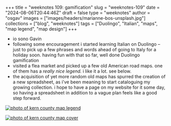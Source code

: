 
+++
title = "weeknotes 109: gamification"
slug = "weeknotes-109"
date = "2024-08-06T20:44:46Z"
draft = false
type = "weeknotes"
author = "osgav"
images = ["images/headers/marianne-bos-unsplash.jpg"]
collections = ["blog", "weeknotes"]
tags = ["Duolingo", "Italian", "maps", "map legend", "map design"]
+++

- io sono Gavin
- following some encouragement i started learning Italian on Duolingo – just to pick up a few phrases and words ahead of going to Italy for a holiday soon. having fun with that so far, well done Duolingo gamification
- visited a flea market and picked up a few old American road maps. one of them has a *really nice legend.* i like it a lot. see below.
- the acquisition of yet more random old maps has spurred the creation of a new spreadsheet, as i've been meaning to start cataloguing my growing collection. i hope to have a page on my website for it some day, so having a spreadsheet in addition to a vague plan feels like a good step forward.

[![photo of kern county map legend](/images/posts/weeknotes/weeknotes-109-kern-county-01.jpg)](/images/posts/weeknotes/weeknotes-109-kern-county-01.jpg)

[![photo of kern county map cover](/images/posts/weeknotes/weeknotes-109-kern-county-02.jpg)](/images/posts/weeknotes/weeknotes-109-kern-county-02.jpg)

<!--more-->
